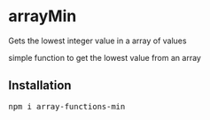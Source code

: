 # arrayMin
Gets the lowest integer value in a array of values

simple function to get the lowest value from an array

<h2>Installation</h2>

<pre>
npm i array-functions-min
</pre>
